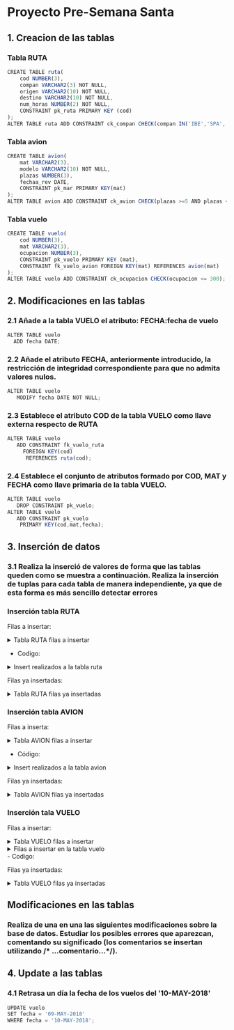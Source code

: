 # Proyecto Pre-Semana Santa

## 1. Creacion de las tablas

### Tabla RUTA

```js
CREATE TABLE ruta(
    cod NUMBER(3),
    compan VARCHAR2(3) NOT NULL,
    origen VARCHAR2(10) NOT NULL,
    destino VARCHAR2(10) NOT NULL,
    num_horas NUMBER(2) NOT NULL,
    CONSTRAINT pk_ruta PRIMARY KEY (cod)
);
ALTER TABLE ruta ADD CONSTRAINT ck_compan CHECK(compan IN('IBE','SPA','AIR'));
```

### Tabla avion

```js
CREATE TABLE avion(
    mat VARCHAR2(3),
    modelo VARCHAR2(10) NOT NULL,
    plazas NUMBER(3),
    fechaa_rev DATE,
    CONSTRAINT pk_mar PRIMARY KEY(mat)
);
ALTER TABLE avion ADD CONSTRAINT ck_avion CHECK(plazas >=5 AND plazas <=300);
```

### Tabla vuelo

```js
CREATE TABLE vuelo(
    cod NUMBER(3),
    mat VARCHAR2(3),
    ocupacion NUMBER(3),
    CONSTRAINT pk_vuelo PRIMARY KEY (mat),
    CONSTRAINT fk_vuelo_avion FOREIGN KEY(mat) REFERENCES avion(mat)
);
ALTER TABLE vuelo ADD CONSTRAINT ck_ocupacion CHECK(ocupacion <= 300);
```

## 2. Modificaciones en las tablas

### 2.1 Añade a la tabla VUELO el atributo: FECHA:fecha de vuelo

```js
ALTER TABLE vuelo 
  ADD fecha DATE;
```

### 2.2 Añade el atributo FECHA, anteriormente introducido, la restricción de integridad correspondiente para que no admita valores nulos.

```js
ALTER TABLE vuelo
   MODIFY fecha DATE NOT NULL;
```

### 2.3 Establece el atributo COD de la tabla VUELO como llave externa respecto de RUTA

```js
ALTER TABLE vuelo
   ADD CONSTRAINT fk_vuelo_ruta
     FOREIGN KEY(cod) 
      REFERENCES ruta(cod);
```

### 2.4  Establece el conjunto de atributos formado por COD, MAT y FECHA como llave primaria de la tabla VUELO.

```js
ALTER TABLE vuelo
   DROP CONSTRAINT pk_vuelo;
ALTER TABLE vuelo
   ADD CONSTRAINT pk_vuelo 
    PRIMARY KEY(cod,mat,fecha);
```

## 3. Inserción de datos

### 3.1 Realiza la inserció de valores de forma que las tablas queden como se muestra a continuación. Realiza la inserción de tuplas para cada tabla de manera independiente, ya que de esta forma es más sencillo detectar errores

### Inserción tabla RUTA

Filas a insertar:

<details>
  <summary>Tabla RUTA filas a insertar</summary>

 ![image](https://user-images.githubusercontent.com/23047899/54935552-d30e7a80-4f20-11e9-880e-46da923dc3f7.png)
</details>

- Codigo:
<details>
  <summary>Insert realizados a la tabla ruta</summary>

  ```js
INSERT INTO ruta 
  VALUES (111,'IBE','MADRID','LONDRES',3);
INSERT INTO ruta 
  VALUES (222,'IBE','MADRID','PARIS',1);
INSERT INTO ruta 
  VALUES (333,'SPA','MADRID','BARCELONA',1);
INSERT INTO ruta 
  VALUES (444,'AIR','MADRID','BARCELONA',1);
```
</details>


Filas ya insertadas:

<details>
  <summary>Tabla RUTA filas ya insertadas</summary>

![image](https://user-images.githubusercontent.com/23047899/54935823-66e04680-4f21-11e9-8c79-f57e3e49aa50.png)
</details>

### Inserción tabla AVION

Filas a inserta:

<details>
  <summary>Tabla AVION filas a insertar</summary>

![image](https://user-images.githubusercontent.com/23047899/54937613-08b56280-4f25-11e9-9e29-e76d50011d93.png)
</details>

- Código:

<details>
<summary>Insert realizados a la tabla avion</summary>

```js
INSERT INTO avion 
  VALUES ('AAA','ABUS-200',280,'10-JUN-2018');
INSERT INTO avion 
  VALUES ('BBB','ABUS-280',300,'');
INSERT INTO avion 
  VALUES ('CCC','B-747',250,'');
INSERT INTO avion 
  VALUES ('DDD','B-777',200,'10-OCT-2019');
```
</details>



Filas ya insertadas:

<details>
  <summary>Tabla AVION filas ya insertadas</summary>

![image](https://user-images.githubusercontent.com/23047899/55026006-5ce24480-5002-11e9-8557-74b1a5077263.png)
</details>

### Inserción tala VUELO

Filas a insertar:

<details>
  <summary >Tabla VUELO filas a insertar</summary>

![image](https://user-images.githubusercontent.com/23047899/55026939-5654cc80-5004-11e9-9de3-936973742bc5.png)
</details>

<details>
<summary>Filas a insertar en la tabla vuelo</summary>

```js
INSERT INTO vuelo 
  VALUES(111,'BBB',250,'10-FEB-2018');
INSERT INTO vuelo 
  VALUES(222,'CCC',200,'10-FEB-2018');
INSERT INTO vuelo 
  VALUES(333,'AAA',200,'10-FEB-2018');
INSERT INTO vuelo 
  VALUES(444,'DDD',250,'10-FEB-2018');
INSERT INTO vuelo 
  VALUES(333,'AAA',100,'10-MAY-2018');
INSERT INTO vuelo 
  VALUES(444,'DDD',150,'10-MAY-2018');
INSERT INTO vuelo 
  VALUES(333,'AAA',50,'10-JUN-2018');
INSERT INTO vuelo 
  VALUES(444,'DDD',75,'10-JUN-2018');
```
</details>
- Codigo:


Filas ya insertadas:

<details>
  <summary >Tabla VUELO filas ya insertadas</summary>

![image](https://user-images.githubusercontent.com/23047899/55027186-f90d4b00-5004-11e9-9918-511480182368.png)
</details>

## Modificaciones en las tablas

### Realiza de una en una las siguientes modificaciones sobre la base de datos. Estudiar los posibles errores que aparezcan, comentando su significado (los comentarios se insertan utilizando /* ...comentario...*/). 

## 4. Update a las tablas

### 4.1 Retrasa un día la fecha de los vuelos del '10-MAY-2018'

```js
UPDATE vuelo 
SET fecha = '09-MAY-2018'
WHERE fecha = '10-MAY-2018';
```